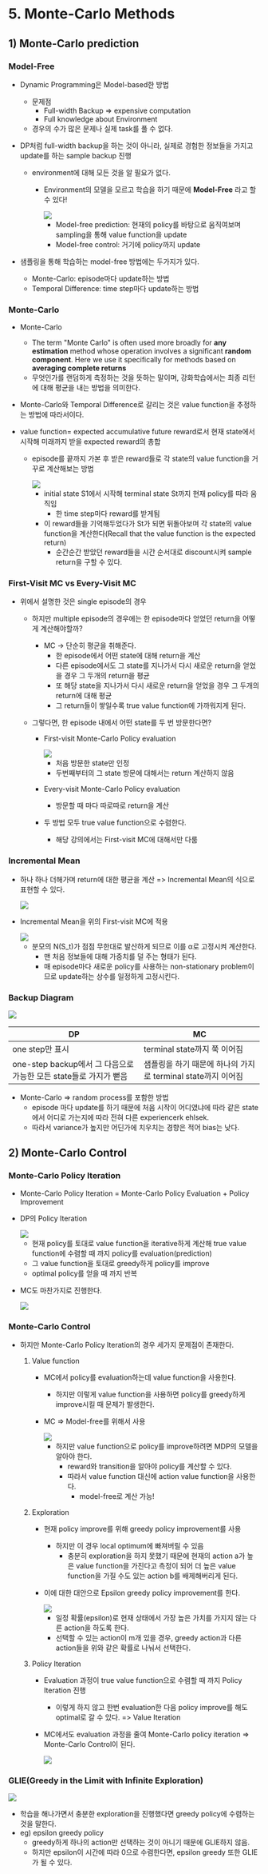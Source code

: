 # 5. Monte-Carlo Methods

## 1) Monte-Carlo prediction

### Model-Free

* Dynamic Programming은 Model-based한 방법

  * 문제점
    * Full-width Backup => expensive computation
    * Full knowledge about Environment
  * 경우의 수가 많은 문제나 실제 task를 풀 수 없다.

* DP처럼 full-width backup을 하는 것이 아니라, 실제로 경험한 정보들을 가지고 update를 하는 sample backup 진행

  * environment에 대해 모든 것을 알 필요가 없다.

    * Environment의 모델을 모르고 학습을 하기 때문에 **Model-Free** 라고 할 수 있다!

      <img src="https://dnddnjs.gitbooks.io/rl/content/qqqq.png"/>

      * Model-free prediction: 현재의 policy를 바탕으로 움직여보며 sampling을 통해 value function을 update
      * Model-free control: 거기에 policy까지 update

* 샘플링을 통해 학습하는 model-free 방법에는 두가지가 있다.

  * Monte-Carlo: episode마다 update하는 방법
  * Temporal Difference: time step마다 update하는 방법



### Monte-Carlo

* Monte-Carlo

  * The term "Monte Carlo" is often used more broadly for **any estimation** method whose operation involves a significant **random component**. Here we use it specifically for methods based on **averaging complete returns**
  * 무엇인가를 랜덤하게 측정하는 것을 뜻하는 말이며, 강화학습에서는 최종 리턴에 대해 평균을 내는 방법을 의미한다.

* Monte-Carlo와 Temporal Difference로 갈리는 것은 value function을 추정하는 방법에 따라서이다.

* value function= expected accumulative future reward로서 현재 state에서 시작해 미래까지 받을 expected reward의 총합

  * episode를 끝까지 가본 후 받은 reward들로 각 state의 value function을 거꾸로 계산해보는 방법

    <img src="https://dnddnjs.gitbooks.io/rl/content/MC1.png"/>

    * initial state S1에서 시작해 terminal state St까지 현재 policy를 따라 움직임
      * 한 time step마다 reward를 받게됨
    * 이 reward들을 기억해두었다가 St가 되면 뒤돌아보며 각 state의 value function을 계산한다(Recall that the value function is the expected return)
      * 순간순간 받았던 reward들을 시간 순서대로 discount시켜 sample return을 구할 수 있다.



### First-Visit MC vs Every-Visit MC

* 위에서 설명한 것은 single episode의 경우

  * 하지만 multiple episode의 경우에는 한 episode마다 얻었던 return을 어떻게 계산해야할까?

    * MC -> 단순히 평균을 취해준다.
      * 한 episode에서 어떤 state에 대해 return을 계산
      * 다른 episode에서도 그 state를 지나가서 다시 새로운 return을 얻었을 경우 그 두개의 return을 평균
      * 또 해당 state을 지나가서 다시 새로운 return을 얻었을 경우 그 두개의 return에 대해 평균
      * 그 return들이 쌓일수록 true value function에 가까워지게 된다.

  * 그렇다면, 한 episode 내에서 어떤 state를 두 번 방문한다면?

    * First-visit Monte-Carlo Policy evaluation

      <img src="https://dnddnjs.gitbooks.io/rl/content/MC2.png"/>

      * 처음 방문한 state만 인정
      * 두번째부터의 그 state 방문에 대해서는 return 계산하지 않음

    * Every-visit Monte-Carlo Policy evaluation 

      * 방문할 때 마다 따로따로 return을 계산

    * 두 방법 모두 true value function으로 수렴한다.

      * 해당 강의에서는 First-visit MC에 대해서만 다룸



### Incremental Mean

* 하나 하나 더해가며 return에 대한 평균을 계산 => Incremental Mean의 식으로 표현할 수 있다.

  <img src="https://dnddnjs.gitbooks.io/rl/content/MC3.png"/>

* Incremental Mean을 위의 First-visit MC에 적용

  <img src="https://dnddnjs.gitbooks.io/rl/content/MC4.png"/>

  * 분모의 N(S_t)가 점점 무한대로 발산하게 되므로 이를 α로 고정시켜 계산한다.
    * 맨 처음 정보들에 대해 가중치를 덜 주는 형태가 된다.
    * 매 episode마다 새로운 policy를 사용하는 non-stationary problem이므로 update하는 상수를 일정하게 고정시킨다.



### Backup Diagram

<img src="https://dnddnjs.gitbooks.io/rl/content/MC5.png"/>

| DP                                                           | MC                                                           |
| ------------------------------------------------------------ | ------------------------------------------------------------ |
| one step만 표시                                              | terminal state까지 쭉 이어짐                                 |
| one-step backup에서 그 다음으로 가능한 모든 state들로 가지가 뻗음 | 샘플링을 하기 때문에 하나의 가지로 terminal state까지 이어짐 |

* Monte-Carlo => random process를 포함한 방법
  * episode 마다 update를 하기 때문에 처음 시작이 어디였냐에 따라 같은 state에서 어디로 가는지에 따라 전혀 다른 experiencerk ehlsek.
  * 따라서 variance가 높지만 어딘가에 치우치는 경향은 적어 bias는 낮다.





## 2) Monte-Carlo Control

### Monte-Carlo Policy Iteration

* Monte-Carlo Policy Iteration = Monte-Carlo Policy Evaluation + Policy Improvement

* DP의 Policy Iteration

  <img src="https://dnddnjs.gitbooks.io/rl/content/MC8.png"/>

  * 현재 policy를 토대로 value function을 iterative하게 계산해 true value function에 수렴할 때 까지 policy를 evaluation(prediction)
  * 그 value function을 토대로 greedy하게 policy를 improve
  * optimal policy를 얻을 때 까지 반복

* MC도 마찬가지로 진행한다.

  <img src="https://dnddnjs.gitbooks.io/rl/content/MC9.png"/>

### Monte-Carlo Control

* 하지만 Monte-Carlo Policy Iteration의 경우 세가지 문제점이 존재한다.

  1. Value function 

     * MC에서 policy를 evaluation하는데 value function을 사용한다.

       * 하지만 이렇게 value function을 사용하면 policy를 greedy하게 improve시킬 때 문제가 발생한다.

     * MC => Model-free를 위해서 사용

       <img src="https://dnddnjs.gitbooks.io/rl/content/MC10.png"/>

       * 하지만 value function으로 policy를 improve하려면 MDP의 모델을 알아야 한다.
         * reward와 transition을 알아야 policy를 계산할 수 있다.
         * 따라서 value function 대신에 action value function을 사용한다.
           * model-free로 계산 가능!

  2. Exploration

     * 현재 policy improve를 위해 greedy policy improvement를 사용

       * 하지만 이 경우 local optimum에 빠져버릴 수 있음
         * 충분히 exploration을 하지 못했기 때문에 현재의 action a가 높은 value function을 가진다고 측정이 되어 더 높은 value function을 가질 수도 있는 action b를 배제해버리게 된다.

     * 이에 대한 대안으로 Epsilon greedy policy improvement를 한다.

       <img src="https://dnddnjs.gitbooks.io/rl/content/MC11.png"/>

       * 일정 확률(epsilon)로 현재 상태에서 가장 높은 가치를 가지지 않는 다른 action을 하도록 한다.
       * 선택할 수 있는 action이 m개 있을 경우, greedy action과 다른 action들을 위와 같은 확률로 나눠서 선택한다.

       

  3. Policy Iteration

     * Evaluation 과정이 true value function으로 수렴할 때 까지 Policy Iteration 진행

       * 이렇게 하지 않고 한번 evaluation한 다음 policy improve를 해도 optimal로 갈 수 있다. => Value Iteration

     * MC에서도 evaluation 과정을 줄여 Monte-Carlo policy iteration => Monte-Carlo Control이 된다.

       <img src="https://dnddnjs.gitbooks.io/rl/content/MC12.png"/>



### GLIE(Greedy in the Limit with Infinite Exploration)

<img src="https://dnddnjs.gitbooks.io/rl/content/MC13.png"/>

* 학습을 해나가면서 충분한 exploration을 진행했다면 greedy policy에 수렴하는 것을 말한다.
* eg) epsilon greedy policy
  * greedy하게 하나의 action만 선택하는 것이 아니기 때문에 GLIE하지 않음.
  * 하지만 epsilon이 시간에 따라 0으로 수렴한다면, epsilon greedy 또한 GLIE가 될 수 있다.